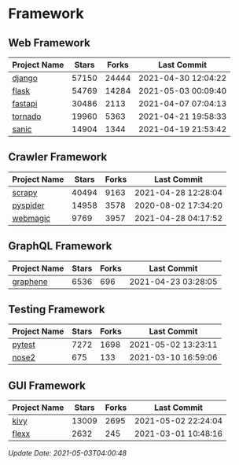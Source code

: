 # Framework

## Web Framework
| Project Name | Stars | Forks | Last Commit |
| ------------ | ----- | ----- | ----------- |
| [django](https://github.com/django/django) | 57150 | 24444 | 2021-04-30 12:04:22 |
| [flask](https://github.com/pallets/flask) | 54769 | 14284 | 2021-05-03 00:09:40 |
| [fastapi](https://github.com/tiangolo/fastapi) | 30486 | 2113 | 2021-04-07 07:04:13 |
| [tornado](https://github.com/tornadoweb/tornado) | 19960 | 5363 | 2021-04-21 19:58:33 |
| [sanic](https://github.com/sanic-org/sanic) | 14904 | 1344 | 2021-04-19 21:53:42 |

## Crawler Framework
| Project Name | Stars | Forks | Last Commit |
| ------------ | ----- | ----- | ----------- |
| [scrapy](https://github.com/scrapy/scrapy) | 40494 | 9163 | 2021-04-28 12:28:04 |
| [pyspider](https://github.com/binux/pyspider) | 14958 | 3578 | 2020-08-02 17:34:20 |
| [webmagic](https://github.com/code4craft/webmagic) | 9769 | 3957 | 2021-04-28 04:17:52 |

## GraphQL Framework
| Project Name | Stars | Forks | Last Commit |
| ------------ | ----- | ----- | ----------- |
| [graphene](https://github.com/graphql-python/graphene) | 6536 | 696 | 2021-04-23 03:28:05 |

## Testing Framework
| Project Name | Stars | Forks | Last Commit |
| ------------ | ----- | ----- | ----------- |
| [pytest](https://github.com/pytest-dev/pytest) | 7272 | 1698 | 2021-05-02 13:23:11 |
| [nose2](https://github.com/nose-devs/nose2) | 675 | 133 | 2021-03-10 16:59:06 |

## GUI Framework
| Project Name | Stars | Forks | Last Commit |
| ------------ | ----- | ----- | ----------- |
| [kivy](https://github.com/kivy/kivy) | 13009 | 2695 | 2021-05-02 22:24:04 |
| [flexx](https://github.com/flexxui/flexx) | 2632 | 245 | 2021-03-01 10:48:16 |

*Update Date: 2021-05-03T04:00:48*